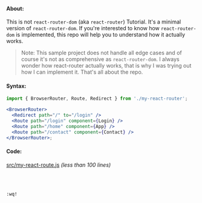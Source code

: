 #### About:

This is not `react-router-dom` (aka `react-router`) Tutorial. It's a minimal version of `react-router-dom`. If you're interested to know how `react-router-dom` is implemented, this repo will help you to understand how it actually works.

> Note: This sample project does not handle all edge cases and of course it's not as comprehensive as `react-router-dom`. I always wonder how react-router actually works, that is why I was trying out how I can implement it. That's all about the repo.

#### Syntax:

```jsx
import { BrowserRouter, Route, Redirect } from './my-react-router';

<BrowserRouter>
  <Redirect path="/" to="/login" />
  <Route path="/login" component={Login} />
  <Route path="/home" component={App} />
  <Route path="/contact" component={Contact} />
</BrowserRouter>;
```

#### Code: 
[src/my-react-route.js](src/my-react-router.js) _(less than 100 lines)_

<br>
<br>

`:wq!`
